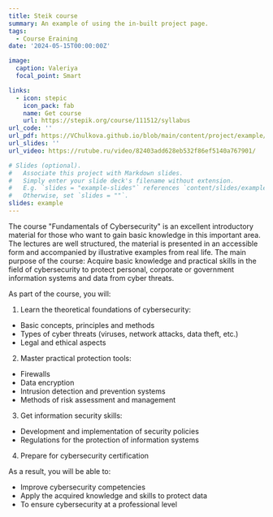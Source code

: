 ```yaml
---
title: Steik course
summary: An example of using the in-built project page.
tags:
  - Сourse Еraining
date: '2024-05-15T00:00:00Z'

image:
  caption: Valeriya
  focal_point: Smart

links:
  - icon: stepic
    icon_pack: fab
    name: Get course
    url: https://stepik.org/course/111512/syllabus
url_code: ''
url_pdf: https://VChulkova.github.io/blob/main/content/project/example/course.pdf
url_slides: ''
url_video: https://rutube.ru/video/82403add628eb532f86ef5140a767901/

# Slides (optional).
#   Associate this project with Markdown slides.
#   Simply enter your slide deck's filename without extension.
#   E.g. `slides = "example-slides"` references `content/slides/example-slides.md`.
#   Otherwise, set `slides = ""`.
slides: example
---
```


The course "Fundamentals of Cybersecurity" is an excellent introductory material for those who want to gain basic knowledge in this important area. The lectures are well structured, the material is presented in an accessible form and accompanied by illustrative examples from real life.
The main purpose of the course:
Acquire basic knowledge and practical skills in the field of cybersecurity to protect personal, corporate or government information systems and data from cyber threats.

As part of the course, you will:

1. Learn the theoretical foundations of cybersecurity:
- Basic concepts, principles and methods
- Types of cyber threats (viruses, network attacks, data theft, etc.)
- Legal and ethical aspects

2. Master practical protection tools:
- Firewalls
- Data encryption 
- Intrusion detection and prevention systems
- Methods of risk assessment and management

3. Get information security skills:
- Development and implementation of security policies 
- Regulations for the protection of information systems

4. Prepare for cybersecurity certification

As a result, you will be able to:
- Improve cybersecurity competencies
- Apply the acquired knowledge and skills to protect data
- To ensure cybersecurity at a professional level

